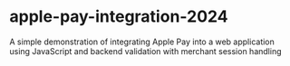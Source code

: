 # apple-pay-integration-2024
A simple demonstration of integrating Apple Pay into a web application using JavaScript and backend validation with merchant session handling
